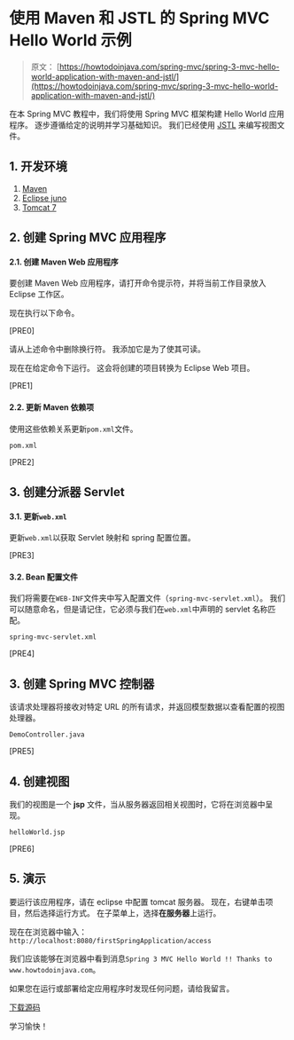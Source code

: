 # 使用 Maven 和 JSTL 的 Spring MVC Hello World 示例

> 原文： [https://howtodoinjava.com/spring-mvc/spring-3-mvc-hello-world-application-with-maven-and-jstl/](https://howtodoinjava.com/spring-mvc/spring-3-mvc-hello-world-application-with-maven-and-jstl/)

在本 Spring MVC 教程中，我们将使用 Spring MVC 框架构建 Hello World 应用程序。 逐步遵循给定的说明并学习基础知识。 我们已经使用 [JSTL](https://en.wikipedia.org/wiki/JavaServer_Pages_Standard_Tag_Library) 来编写视图文件。

## 1\. 开发环境

1.  [Maven](https://maven.apache.org/)
2.  [Eclipse juno](https://www.eclipse.org/juno/)
3.  [Tomcat 7](https://tomcat.apache.org/tomcat-7.0-doc/index.html)

## 2\. 创建 Spring MVC 应用程序

#### 2.1. 创建 Maven Web 应用程序

要创建 Maven Web 应用程序，请打开命令提示符，并将当前工作目录放入 Eclipse 工作区。

现在执行以下命令。

[PRE0]

请从上述命令中删除换行符。 我添加它是为了使其可读。

现在在给定命令下运行。 这会将创建的项目转换为 Eclipse Web 项目。

[PRE1]

#### 2.2. 更新 Maven 依赖项

使用这些依赖关系更新`pom.xml`文件。

`pom.xml`

[PRE2]

## 3\. 创建分派器 Servlet

#### 3.1. 更新`web.xml`

更新`web.xml`以获取 Servlet 映射和 spring 配置位置。

[PRE3]

#### 3.2. Bean 配置文件

我们将需要在`WEB-INF`文件夹中写入配置文件（`spring-mvc-servlet.xml`）。 我们可以随意命名，但是请记住，它必须与我们在`web.xml`中声明的 servlet 名称匹配。

`spring-mvc-servlet.xml`

[PRE4]

## 3\. 创建 Spring MVC 控制器

该请求处理器将接收对特定 URL 的所有请求，并返回模型数据以查看配置的视图处理器。

`DemoController.java`

[PRE5]

## 4\. 创建视图

我们的视图是一个 **jsp** 文件，当从服务器返回相关视图时，它将在浏览器中呈现。

`helloWorld.jsp`

[PRE6]

## 5\. 演示

要运行该应用程序，请在 eclipse 中配置 tomcat 服务器。 现在，右键单击项目，然后选择运行方式。 在子菜单上，选择**在服务器**上运行。

现在在浏览器中输入：`http://localhost:8080/firstSpringApplication/access`

我们应该能够在浏览器中看到消息`Spring 3 MVC Hello World !! Thanks to www.howtodoinjava.com`。

如果您在运行或部署给定应用程序时发现任何问题，请给我留言。

[下载源码](https://docs.google.com/open?id=0B7yo2HclmjI4OS1sd0JvSEE1ckk)

学习愉快！